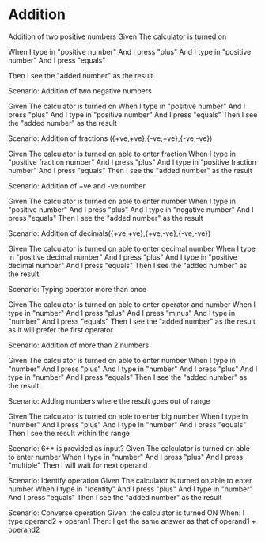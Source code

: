 # Addition

Addition of two positive numbers Given The calculator is turned on

When I type in "positive number"
And I press "plus"
And I type in "positive number"
And I press "equals"

Then I see the "added number" as the result

Scenario: Addition of two negative numbers
  
  Given The calculator is turned on
  When I type in "positive number"
  And I press "plus"
  And I type in "positive number"
  And I press "equals"
  Then I see the "added number" as the result

Scenario: Addition of fractions ({+ve,+ve},{-ve,+ve},{-ve,-ve})

  Given The calculator is turned on able to enter fraction
  When I type in "positive fraction number"
  And I press "plus"
  And I type in "positive fraction number"
  And I press "equals"
  Then I see the "added number" as the result

Scenario: Addition of +ve and -ve number
  
  Given The calculator is turned on able to enter number
  When I type in "positive number"
  And I press "plus"
  And I type in "negative number"
  And I press "equals"
  Then I see the "added number" as the result

Scenario: Addition of decimals({+ve,+ve},{+ve,-ve},{-ve,-ve})
  
  Given The calculator is turned on able to enter decimal number
  When I type in "positive decimal number"
  And I press "plus"
  And I type in "positive decimal number"
  And I press "equals"
  Then I see the "added number" as the result

Scenario: Typing operator more than once

  Given The calculator is turned on able to enter operator and number
  When I type in "number"
  And I press "plus"
  And I press "minus"
  And I type in "number"
  And I press "equals"
  Then I see the "added number" as the result as it will prefer the first operator

Scenario: Addition of more than 2 numbers

  Given The calculator is turned on able to enter number
  When I type in "number"
  And I press "plus"
  And I type in "number"
  And I press "plus"
  And I type in "number"
  And I press "equals"
  Then I see the "added number" as the result

Scenario: Adding numbers where the result goes out of range

  Given The calculator is turned on able to enter big number
  When I type in "number"
  And I press "plus"
  And I type in "number"
  And I press "equals"
  Then I see the result within the range

Scenario: 6+* is provided as input?
  Given The calculator is turned on able to enter number
  When I type in "number"
  And I press "plus"
  And I press "multiple"
  Then I will wait for next operand

Scenario: Identify operation
  Given The calculator is turned on able to enter number
  When I type in "Identity"
  And I press "plus"
  And I type in "number"
  And I press "equals"
  Then I see the "added number" as the result
  
Scenario: Converse operation
  Given: the calculator is turned ON
  When: I type operand2 + operan1
  Then: I get the same answer as that of operand1 + operand2
